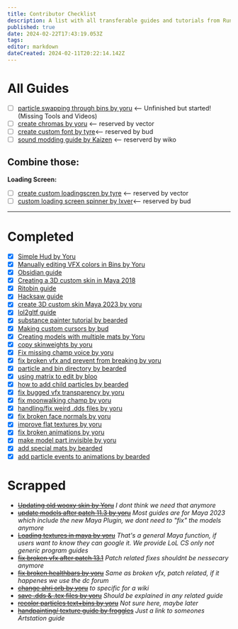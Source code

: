 ```yaml
---
title: Contributor Checklist
description: A list with all transferable guides and tutorials from Runeforge to the Wiki.
published: true
date: 2024-02-22T17:43:19.053Z
tags: 
editor: markdown
dateCreated: 2024-02-11T20:22:14.142Z
---
```


<!--add a Cross "[x]" if you completed a transfer and replace the link with the wiki version! Then move it to completed.-->
# All Guides

- [ ] [particle swapping through bins by yoru](https://www.runeforge.io/post/particle-swapping-through-bin-editing) <-- Unfinished but started! (Missing Tools and Videos)
- [ ] [create chromas by yoru](https://www.runeforge.io/post/how-to-create-chromas) <-- reserved by vector
- [ ] [create custom font by tyre](https://www.runeforge.io/post/how-to-create-a-custom-font)<-- reserved by bud
- [ ] [sound modding guide by Kaizen](https://www.runeforge.io/post/sound-modding-tutorial) <-- reserverd by wiko

## Combine those:
**Loading Screen:**
- [ ] [create custom loadingscren by tyre](https://www.runeforge.io/post/creating-a-custom-loading-screen) <-- reserved by vector
- [ ] [custom loading screen spinner by lxver](https://www.runeforge.io/post/how-to-make-a-custom-loadingscreen-spinner)<-- reserved by bud

---


# Completed

- [x] [Simple Hud by Yoru](https://wiki.runeforge.io/specific-guide/ui/simple-hud-template)
- [x] [Manually editing VFX colors in Bins by Yoru](https://wiki.runeforge.io/en/specific-guide/coding/man-edit-vfxcolor)
- [x] [Obsidian guide](/core-guides/tools/obsidian)
- [x] [Creating a 3D custom skin in Maya 2018](/specific-guide/3d-modelling/create-customskin-maya2018)
- [x] [Ritobin guide](/core-guides/tools/rito-bin)
- [X] [Hacksaw guide](/core-guides/tools/hacksaw)
- [x] [create 3D custom skin Maya 2023 by yoru](/specific-guide/3d-modelling/create-customskin-maya2023)
- [x] [lol2gltf guide](/core-guides/tools/lol2gltf)
- [x] [substance painter tutorial by bearded](/specific-guide/texturing/substance-painter-guide)
- [X] [Making custom cursors by bud](/specific-guide/ui/custom-cursors)
- [x] [Creating models with multiple mats by Yoru](/specific-guide/texturing/create-skin-with-multiple-mats)
- [x] [copy skinweights by yoru](/specific-guide/rigging-weighting/copy-skinweights)
- [x] [Fix missing champ voice by yoru](/specific-guide/sfx/fix-missing-voicelines)
- [x] [fix broken vfx and prevent from breaking by yoru](/specific-guide/coding/fix-breaking-vfx)
- [x] [particle and bin directory by bearded](/specific-guide/coding/particle-dictionary)
- [x] [using matrix to edit by bloo](/specific-guide/coding/edit-vfx-using-matrix)
- [x] [how to add child particles by bearded](/specific-guide/coding/adding-child-particles)
- [x] [fix bugged vfx transparency by yoru](/specific-guide/coding/fix-breaking-vfx#fix-vfx-transparency)
- [X] [fix moonwalking champ by yoru](/specific-guide/animation/How_to_fix_moonwalking)
- [X] [handling/fix weird .dds files by yoru](https://www.runeforge.io/post/handling-fixing-weird-dds-files)
- [X] [fix broken face normals by yoru](https://www.runeforge.io/post/fixing-broken-face-normals)
- [X] [improve flat textures by yoru](https://www.runeforge.io/post/how-to-improve-flat-textures)
- [X] [fix broken animations by yoru](https://www.runeforge.io/post/how-to-fix-broken-animations-with-lolmaya)
- [x] [make model part invisible by yoru](https://www.runeforge.io/post/making-model-parts-invisible-through-textures-only)
- [x] [add special mats by bearded](/specific-guide/texturing/add-special-mats) 
- [x] [add particle events to animations by bearded](/specific-guide/coding/add-particles-to-animation) 

# Scrapped

- ~~[Updating old wooxy skin by Yoru](https://www.runeforge.io/post/updating-old-wooxy-skins)~~ *I dont think we need that anymore*
- ~~[update models after patch 11.3 by yoru](https://www.runeforge.io/post/updating-remodels-after-patch-11-3)~~ *Most guides are for Maya 2023 which include the new Maya Plugin, we dont need to "fix" the models anymore*
- ~~[Loading textures in maya by yoru](https://www.runeforge.io/post/loading-textures-in-maya)~~ *That's a general Maya function, if users want to know they can google it. We provide LoL CS only not generic program guides*
- ~~[fix broken vfx after patch 13.1](https://www.runeforge.io/post/fixing-broken-vfx-after-patch-13-1)~~ *Patch related fixes shouldnt be nessecary anymore*
- ~~[fix broken healthbars by yoru](https://www.runeforge.io/post/fixing-broken-healthbars)~~ *Same as broken vfx, patch related, if it happenes we use the dc forum*
-  ~~[change ahri orb by yoru](https://www.runeforge.io/post/how-to-change-ahri-orb)~~ *to specific for a wiki*
- ~~[save .dds & .tex files by yoru](https://www.runeforge.io/post/saving-dds-tex-files)~~ *Should be explained in any related guide*
- ~~[recolor particles text+bins by yoru](https://www.runeforge.io/post/recoloring-particles-textures-bins)~~ *Not sure here, maybe later*
- ~~[handpainting/ texture guide by froggles](https://www.runeforge.io/post/hand-painting---texturing-guide-by-yekaterina-bourykina)~~ *Just a link to someones Artstation guide*